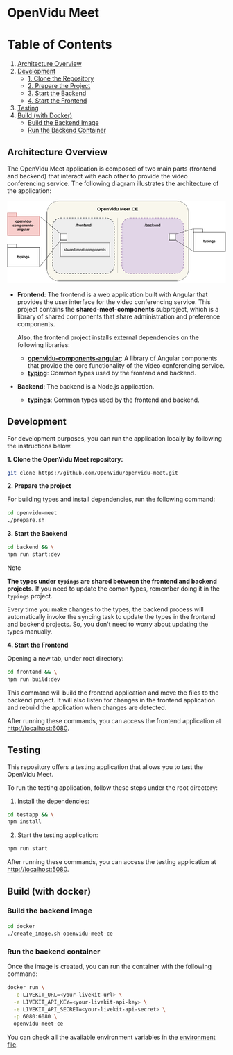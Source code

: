 # OpenVidu Meet

# Table of Contents

1. [Architecture Overview](#architecture-overview)
2. [Development](#development)
   - [1. Clone the Repository](#1-clone-the-openvidu-meet-repository)
   - [2. Prepare the Project](#2-prepare-the-project)
   - [3. Start the Backend](#3-start-the-backend)
   - [4. Start the Frontend](#4-start-the-frontend)
3. [Testing](#testing)
4. [Build (with Docker)](#build-with-docker)
   - [Build the Backend Image](#build-the-backend-image)
   - [Run the Backend Container](#run-the-backend-container)

## Architecture Overview

The OpenVidu Meet application is composed of two main parts (frontend and backend) that interact with each other to provide the video conferencing service. The following diagram illustrates the architecture of the application:

[![OpenVidu Meet CE Architecture Overview](docs/openvidu-meet-ce-architecture.png)](/docs/openvidu-meet-ce-architecture.png)

- **Frontend**: The frontend is a web application built with Angular that provides the user interface for the video conferencing service. This project contains the **shared-meet-components** subproject, which is a library of shared components that share administration and preference components.

  Also, the frontend project installs external dependencies on the following libraries:

  - [**openvidu-components-angular**](https://github.com/OpenVidu/openvidu/tree/master/openvidu-components-angular): A library of Angular components that provide the core functionality of the video conferencing service.
  - [**typing**](./types/): Common types used by the frontend and backend.

- **Backend**: The backend is a Node.js application.
  - [**typings**](./types/): Common types used by the frontend and backend.

## Development

For development purposes, you can run the application locally by following the instructions below.

**1. Clone the OpenVidu Meet repository:**

```bash
git clone https://github.com/OpenVidu/openvidu-meet.git
```

**2. Prepare the project**

For building types and install dependencies, run the following command:

```bash
cd openvidu-meet
./prepare.sh
```

**3. Start the Backend**

```bash
cd backend && \
npm run start:dev
```

> [!NOTE]
>  **The types under `typings` are shared between the frontend and backend projects.**
> If you need to update the comon types, remember doing it in the `typings` project.
>
> Every time you make changes to the types, the backend process will automatically invoke the syncing task to update the types in the frontend and backend projects. So, you don't need to worry about updating the types manually.

**4. Start the Frontend**

Opening a new tab, under root directory:

```bash
cd frontend && \
npm run build:dev
```

This command will build the frontend application and move the files to the backend project. It will also listen for changes in the frontend application and rebuild the application when changes are detected.

After running these commands, you can access the frontend application at [http://localhost:6080](http://localhost:6080).


## Testing

This repository offers a testing application that allows you to test the OpenVidu Meet.

To run the testing application, follow these steps under the root directory:

1. Install the dependencies:

```bash
cd testapp && \
npm install
```

2. Start the testing application:

```bash
npm run start
```

After running these commands, you can access the testing application at [http://localhost:5080](http://localhost:5080).


## Build (with docker)

### Build the backend image

```bash
cd docker
./create_image.sh openvidu-meet-ce
```

### Run the backend container

Once the image is created, you can run the container with the following command:

```bash
docker run \
  -e LIVEKIT_URL=<your-livekit-url> \
  -e LIVEKIT_API_KEY=<your-livekit-api-key> \
  -e LIVEKIT_API_SECRET=<your-livekit-api-secret> \
  -p 6080:6080 \
  openvidu-meet-ce
```

You can check all the available environment variables in the [environment file](backend/src/environment.ts).
